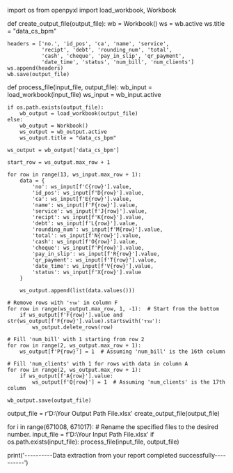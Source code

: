 import os
from openpyxl import load_workbook, Workbook

def create_output_file(output_file):
    wb = Workbook()
    ws = wb.active
    ws.title = "data_cs_bpm"

    headers = ['no.', 'id_pos', 'ca', 'name', 'service', 
               'recipt', 'debt', 'rounding_num', 'total', 
               'cash', 'cheque', 'pay_in_slip', 'qr_payment', 
               'date_time', 'status', 'num_bill', 'num_clients']
    ws.append(headers)
    wb.save(output_file)
    
def process_file(input_file, output_file):
    wb_input = load_workbook(input_file)
    ws_input = wb_input.active

    if os.path.exists(output_file):
        wb_output = load_workbook(output_file)
    else:
        wb_output = Workbook()
        ws_output = wb_output.active
        ws_output.title = "data_cs_bpm"

    ws_output = wb_output['data_cs_bpm']
    
    start_row = ws_output.max_row + 1

    for row in range(13, ws_input.max_row + 1):
        data = { 
            'no': ws_input[f'C{row}'].value,                          
            'id_pos': ws_input[f'D{row}'].value,
            'ca': ws_input[f'E{row}'].value,
            'name': ws_input[f'F{row}'].value,
            'service': ws_input[f'J{row}'].value,
            'recipt': ws_input[f'K{row}'].value,
            'debt': ws_input[f'L{row}'].value,
            'rounding_num': ws_input[f'M{row}'].value,
            'total': ws_input[f'N{row}'].value,
            'cash': ws_input[f'O{row}'].value,
            'cheque': ws_input[f'P{row}'].value,
            'pay_in_slip': ws_input[f'R{row}'].value,
            'qr_payment': ws_input[f'T{row}'].value,
            'date_time': ws_input[f'V{row}'].value,            
            'status': ws_input[f'X{row}'].value
        }
    
        ws_output.append(list(data.values()))

    # Remove rows with 'รวม' in column F
    for row in range(ws_output.max_row, 1, -1):  # Start from the bottom
        if ws_output[f'F{row}'].value and str(ws_output[f'F{row}'].value).startswith('รวม'):
            ws_output.delete_rows(row)

    # Fill 'num_bill' with 1 starting from row 2
    for row in range(2, ws_output.max_row + 1):
        ws_output[f'P{row}'] = 1  # Assuming 'num_bill' is the 16th column

    # Fill 'num_clients' with 1 for rows with data in column A
    for row in range(2, ws_output.max_row + 1):
        if ws_output[f'A{row}'].value:
            ws_output[f'Q{row}'] = 1  # Assuming 'num_clients' is the 17th column

    wb_output.save(output_file)

output_file = r'D:\Your Output Path File.xlsx'
create_output_file(output_file)

for i in range(671008, 671017):  # Rename the specified files to the desired number.
    input_file = f'D:\Your Input Path File.xlsx'
    if os.path.exists(input_file):
        process_file(input_file, output_file)

print('----------Data extraction from your report completed successfully----------')
